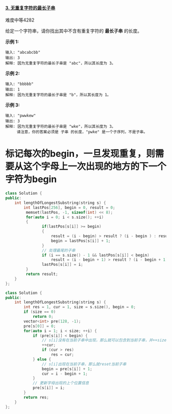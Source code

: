 

#### [3. 无重复字符的最长子串](https://leetcode-cn.com/problems/longest-substring-without-repeating-characters/)

难度中等4282

给定一个字符串，请你找出其中不含有重复字符的 **最长子串** 的长度。

**示例 1:**

```
输入: "abcabcbb"
输出: 3 
解释: 因为无重复字符的最长子串是 "abc"，所以其长度为 3。
```

**示例 2:**

```
输入: "bbbbb"
输出: 1
解释: 因为无重复字符的最长子串是 "b"，所以其长度为 1。
```

**示例 3:**

```
输入: "pwwkew"
输出: 3
解释: 因为无重复字符的最长子串是 "wke"，所以其长度为 3。
     请注意，你的答案必须是 子串 的长度，"pwke" 是一个子序列，不是子串。
```



# 标记每次的begin，一旦发现重复，则需要从这个字母上一次出现的地方的下一个字符为begin

```c++
class Solution {
public:
    int lengthOfLongestSubstring(string s) {
        int lastPos[256], begin = 0, result = 0;
         memset(lastPos, -1, sizeof(int) << 8);
         for(auto i = 0; i < s.size(); ++i)
         {
                if(lastPos[s[i]] >= begin) 
                {
                    result = (i - begin) > result ? (i - begin ) : result;
                    begin = lastPos[s[i]] + 1;
                } 
                // 处理最尾的子串
                if (i == s.size() - 1 && lastPos[s[i]] < begin)
                    result = (i - begin + 1) > result ? (i - begin + 1) : result;
                lastPos[s[i]] = i;
         }
         return result;
    }
};
```





```c++
class Solution {
public:
    int lengthOfLongestSubstring(string s) {
        int res = 1, cur = 1, size = s.size(), begin = 0;
        if (size == 0)
            return 0;
        vector<int> pre(128, -1);
        pre[s[0]] = 0;
        for(auto i = 1; i < size; ++i) {
            if (pre[s[i]] < begin) {
                // s[i]没有在当前子串中出现，那么就可以包含到当前子串，并++size
                ++cur;
                if (cur > res) 
                    res = cur;
            } else {
                // s[i]出现在当前子串，那么就reset当前子串
                begin = pre[s[i]] + 1;
                cur = i - begin + 1;
            }
            // 更新字母出现的上个位置信息
            pre[s[i]] = i;
        }
        return res;
    }
};
```

